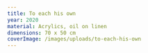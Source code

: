 ```yaml
---
title: To each his own
year: 2020
material: Acrylics, oil on linen
dimensions: 70 x 50 cm
coverImage: /images/uploads/to-each-his-own
---
```

